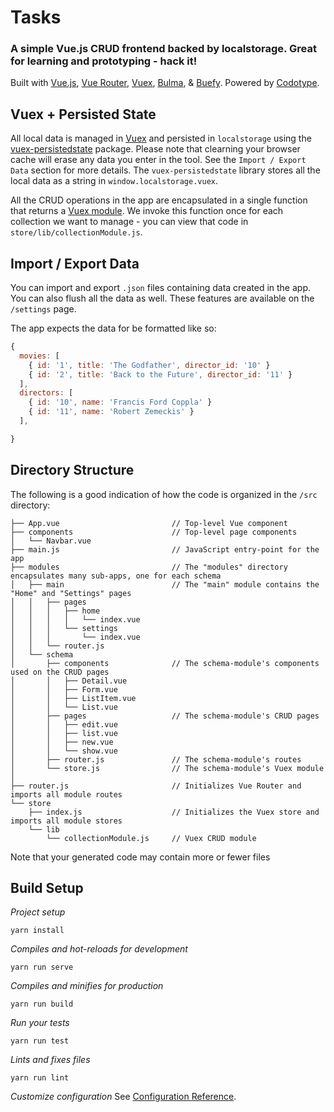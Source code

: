 # Tasks

### A simple Vue.js CRUD frontend backed by localstorage. Great for learning and prototyping - hack it!

Built with [Vue.js](https://vuejs.org/), [Vue Router](https://router.vuejs.org/), [Vuex](https://vuex.vuejs.org/), [Bulma](https://buefy.org/), & [Buefy](https://buefy.org/). Powered by [Codotype](https://codotype.io).


## Vuex + Persisted State

All local data is managed in [Vuex](https://vuex.vuejs.org) and persisted in `localstorage` using the [vuex-persistedstate](https://github.com/robinvdvleuten/vuex-persistedstate) package. Please note that clearning your browser cache will erase any data you enter in the tool. See the `Import / Export Data` section for more details. The `vuex-persistedstate` library stores all the local data as a string in `window.localstorage.vuex`.

All the CRUD operations in the app are encapsulated in a single function that returns a [Vuex module](https://vuex.vuejs.org/guide/modules.html). We invoke this function once for each collection we want to manage - you can view that code in `store/lib/collectionModule.js`.


## Import / Export Data
You can import and export `.json` files containing data created in the app. You can also flush all the data as well. These features are available on the `/settings` page.

The app expects the data for be formatted like so:

```javascript
{
  movies: [
    { id: '1', title: 'The Godfather', director_id: '10' }
    { id: '2', title: 'Back to the Future', director_id: '11' }
  ],
  directors: [
    { id: '10', name: 'Francis Ford Coppla' }
    { id: '11', name: 'Robert Zemeckis' }
  ],

}
```


## Directory Structure
The following is a good indication of how the code is organized in the `/src` directory:

```
├── App.vue                         // Top-level Vue component
├── components                      // Top-level page components
│   └── Navbar.vue
├── main.js                         // JavaScript entry-point for the app
├── modules                         // The "modules" directory encapsulates many sub-apps, one for each schema
│   ├── main                        // The "main" module contains the "Home" and "Settings" pages
│   │   ├── pages
│   │   │   ├── home
│   │   │   │   └── index.vue
│   │   │   └── settings
│   │   │       └── index.vue
│   │   └── router.js
│   └── schema
│       ├── components              // The schema-module's components used on the CRUD pages
│       │   ├── Detail.vue
│       │   ├── Form.vue
│       │   ├── ListItem.vue
│       │   └── List.vue
│       ├── pages                   // The schema-module's CRUD pages
│       │   ├── edit.vue
│       │   ├── list.vue
│       │   ├── new.vue
│       │   └── show.vue
│       ├── router.js               // The schema-module's routes
│       └── store.js                // The schema-module's Vuex module
│
├── router.js                       // Initializes Vue Router and imports all module routes
└── store
    ├── index.js                    // Initializes the Vuex store and imports all module stores
    └── lib
        └── collectionModule.js     // Vuex CRUD module
```

Note that your generated code may contain more or fewer files


## Build Setup

*Project setup*
```
yarn install
```

*Compiles and hot-reloads for development*
```
yarn run serve
```

*Compiles and minifies for production*
```
yarn run build
```

*Run your tests*
```
yarn run test
```

*Lints and fixes files*
```
yarn run lint
```

*Customize configuration*
See [Configuration Reference](https://cli.vuejs.org/config/).

